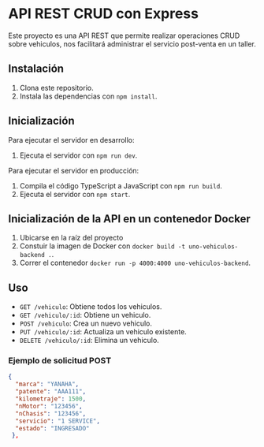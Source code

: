 # API REST CRUD con Express

Este proyecto es una API REST que permite realizar operaciones CRUD sobre vehiculos, nos facilitará administrar el servicio post-venta en un taller.

## Instalación
1. Clona este repositorio.
2. Instala las dependencias con `npm install`.


## Inicialización

Para ejecutar el servidor en desarrollo:
1. Ejecuta el servidor con `npm run dev`.

Para ejecutar el servidor en producción:
1. Compila el código TypeScript a JavaScript con `npm run build`.
2. Ejecuta el servidor con `npm start`.

## Inicialización de la API en un contenedor Docker

1. Ubicarse en la raíz del proyecto 
2. Constuir la imagen de Docker con `docker build -t uno-vehiculos-backend .`.
3. Correr el contenedor `docker run -p 4000:4000 uno-vehiculos-backend`.


## Uso

- `GET /vehiculo`: Obtiene todos los vehiculos.
- `GET /vehiculo/:id`: Obtiene un vehiculo.
- `POST /vehiculo`: Crea un nuevo vehiculo.
- `PUT /vehiculo/:id`: Actualiza un vehiculo existente.
- `DELETE /vehiculo/:id`: Elimina un vehiculo.


### Ejemplo de solicitud POST

```json
{
  "marca": "YANAHA",
  "patente": "AAA111",
  "kilometraje": 1500,
  "nMotor": "123456",
  "nChasis": "123456",
  "servicio": "1 SERVICE",
  "estado": "INGRESADO"
 },

